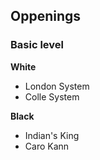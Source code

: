 ## Oppenings

### Basic level

**White**

- London System
- Colle System

**Black**

- Indian's King
- Caro Kann 


